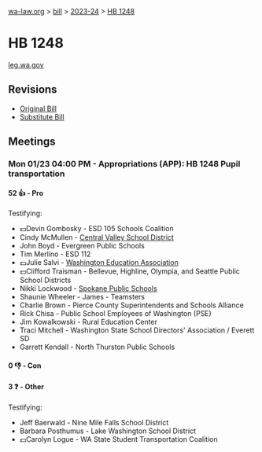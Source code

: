 [wa-law.org](/) > [bill](/bill/) > [2023-24](/bill/2023-24/) > [HB 1248](/bill/2023-24/hb/1248/)

# HB 1248
[leg.wa.gov](https://app.leg.wa.gov/billsummary?BillNumber=1248&Year=2023&Initiative=false)

## Revisions
* [Original Bill](1/)
* [Substitute Bill](S/)

## Meetings
### Mon 01/23 04:00 PM - Appropriations (APP): HB 1248 Pupil transportation
#### 52 👍 - Pro
Testifying:
* 💵Devin Gombosky - ESD 105 Schools Coalition
* Cindy McMullen - [Central Valley School District](/org/central_valley_school_district/)
* John Boyd - Evergreen Public Schools
* Tim Merlino - ESD 112
* 💵Julie Salvi - [Washington Education Association](/org/washington_education_association/)
* 💵Clifford Traisman - Bellevue, Highline, Olympia, and Seattle Public School Districts
* Nikki Lockwood - [Spokane Public Schools](/org/spokane_public_schools/)
* Shaunie Wheeler - James - Teamsters
* Charlie Brown - Pierce County Superintendents and Schools Alliance
* Rick Chisa - Public School Employees of Washington (PSE)
* Jim Kowalkowski - Rural Education Center
* Traci Mitchell - Washington State School Directors' Association / Everett SD
* Garrett Kendall - North Thurston Public Schools

#### 0 👎 - Con

#### 3 ❓ - Other
Testifying:
* Jeff Baerwald - Nine Mile Falls School District
* Barbara Posthumus - Lake Washington School District
* 💵Carolyn Logue - WA State Student Transportation Coalition
